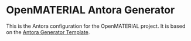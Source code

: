 # OpenMATERIAL Antora Generator

This is the Antora configuration for the OpenMATERIAL project. It is based on the [Antora Generator Template](https://code.asam.net/common/templates/antora-base-repo-example). 

